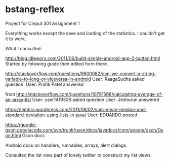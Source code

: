 # bstang-reflex
Project for Cmput 301 Assignment 1

Everything works except the save and loading of the statistics. I couldn't get it to work.

What I consulted:

http://blog.idleworx.com/2011/06/build-simple-android-app-2-button.html
Started by folowing guide then edited form there.

http://stackoverflow.com/questions/9600082/can-we-convert-a-string-variable-to-long-or-viceversa-in-android
User: RaagaSudha asked question.
User: Pratik Patel answered

from http://stackoverflow.com/questions/10791568/calculating-average-of-an-array-list
User: user1419306 asked question
User: Jeshurun answered

https://lembra.wordpress.com/2011/08/02/sum-mean-median-and-standard-deviation-using-lists-in-java/
User: EDUARDO posted

https://google-gson.googlecode.com/svn/trunk/gson/docs/javadocs/com/google/gson/Gson.html
Gson docs

Android docs on handlers, runnables, arrays, alert dialogs.

Consulted the list view part of lonely twitter to construct my list views. 


